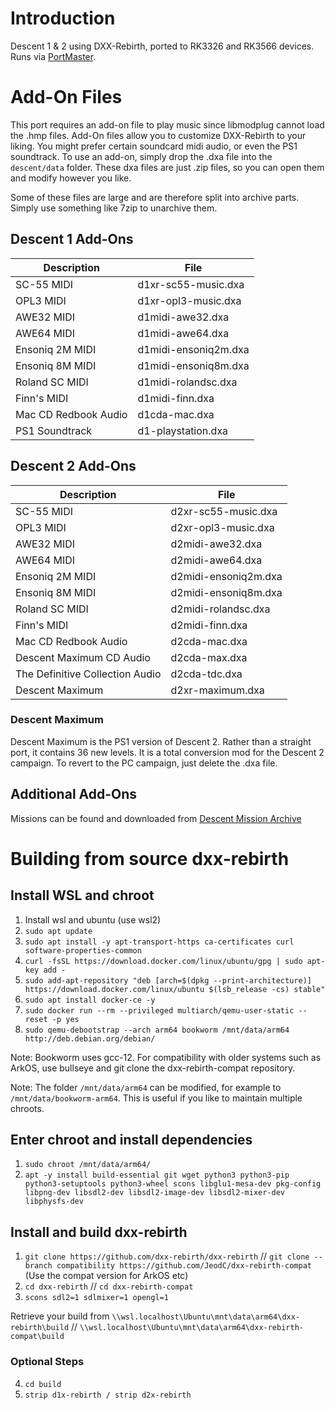 # Introduction
Descent 1 & 2 using DXX-Rebirth, ported to RK3326 and RK3566 devices. Runs via [PortMaster](https://portmaster.games).

# Add-On Files
This port requires an add-on file to play music since libmodplug cannot load the .hmp files. Add-On files allow you to customize DXX-Rebirth to your liking. You might prefer certain soundcard midi audio, or even the PS1 soundtrack.
To use an add-on, simply drop the .dxa file into the `descent/data` folder. These dxa files are just .zip files, so you can open them and modify however you like.

Some of these files are large and are therefore split into archive parts. Simply use something like 7zip to unarchive them.

## Descent 1 Add-Ons
| Description | File |  
|--|--| 
|SC-55 MIDI|d1xr-sc55-music.dxa|  
|OPL3 MIDI|d1xr-opl3-music.dxa|  
|AWE32 MIDI|d1midi-awe32.dxa|  
|AWE64 MIDI|d1midi-awe64.dxa|  
|Ensoniq 2M MIDI|d1midi-ensoniq2m.dxa|  
|Ensoniq 8M MIDI|d1midi-ensoniq8m.dxa|  
|Roland SC MIDI|d1midi-rolandsc.dxa|  
|Finn's MIDI|d1midi-finn.dxa|  
|Mac CD Redbook Audio|d1cda-mac.dxa|  
|PS1 Soundtrack|d1-playstation.dxa|

## Descent 2 Add-Ons
| Description | File |  
|--|--| 
|SC-55 MIDI|d2xr-sc55-music.dxa|  
|OPL3 MIDI|d2xr-opl3-music.dxa|  
|AWE32 MIDI|d2midi-awe32.dxa|  
|AWE64 MIDI|d2midi-awe64.dxa|  
|Ensoniq 2M MIDI|d2midi-ensoniq2m.dxa|  
|Ensoniq 8M MIDI|d2midi-ensoniq8m.dxa|  
|Roland SC MIDI|d2midi-rolandsc.dxa|  
|Finn's MIDI|d2midi-finn.dxa|  
|Mac CD Redbook Audio|d2cda-mac.dxa|  
|Descent Maximum CD Audio|d2cda-max.dxa|  
|The Definitive Collection Audio|d2cda-tdc.dxa|  
|Descent Maximum|d2xr-maximum.dxa|  

### Descent Maximum
Descent Maximum is the PS1 version of Descent 2. Rather than a straight port, it contains 36 new levels.
It is a total conversion mod for the Descent 2 campaign. To revert to the PC campaign, just delete the .dxa file.

## Additional Add-Ons
Missions can be found and downloaded from [Descent Mission Archive](https://sectorgame.com/dxma/)

# Building from source dxx-rebirth

## Install WSL and chroot
1. 	Install wsl and ubuntu (use wsl2)
2. 	`sudo apt update`
3.	`sudo apt install -y apt-transport-https ca-certificates curl software-properties-common`
4.	`curl -fsSL https://download.docker.com/linux/ubuntu/gpg | sudo apt-key add -`
5.	`sudo add-apt-repository "deb [arch=$(dpkg --print-architecture)] https://download.docker.com/linux/ubuntu $(lsb_release -cs) stable"`
6.	`sudo apt install docker-ce -y`
7.	`sudo docker run --rm --privileged multiarch/qemu-user-static --reset -p yes`
8.	`sudo qemu-debootstrap --arch arm64 bookworm /mnt/data/arm64 http://deb.debian.org/debian/`

Note: Bookworm uses gcc-12. For compatibility with older systems such as ArkOS, use bullseye and git clone the dxx-rebirth-compat repository.  

Note: The folder `/mnt/data/arm64` can be modified, for example to `/mnt/data/bookworm-arm64`. This is useful if you like to maintain multiple chroots.

## Enter chroot and install dependencies
1. 	`sudo chroot /mnt/data/arm64/`
2. 	`apt -y install build-essential git wget python3 python3-pip python3-setuptools python3-wheel scons libglu1-mesa-dev pkg-config libpng-dev libsdl2-dev libsdl2-image-dev libsdl2-mixer-dev libphysfs-dev`

## Install and build dxx-rebirth
1. 	`git clone https://github.com/dxx-rebirth/dxx-rebirth` // `git clone --branch compatibility https://github.com/JeodC/dxx-rebirth-compat` (Use the compat version for ArkOS etc)
2. 	`cd dxx-rebirth` // `cd dxx-rebirth-compat`  
3. 	`scons sdl2=1 sdlmixer=1 opengl=1`

Retrieve your build from `\\wsl.localhost\Ubuntu\mnt\data\arm64\dxx-rebirth\build` // `\\wsl.localhost\Ubuntu\mnt\data\arm64\dxx-rebirth-compat\build`  

### Optional Steps
4. 	`cd build`
5. 	`strip d1x-rebirth / strip d2x-rebirth`
